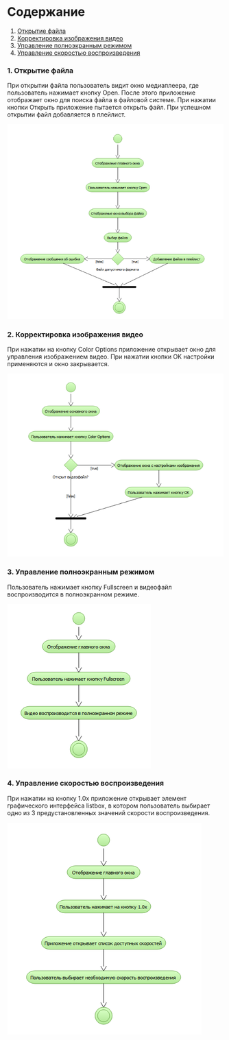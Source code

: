 # Содержание
1. [Открытие файла](#1)
2. [Корректировка изображения видео](#2)
3. [Управление полноэкранным режимом](#3)
4. [Управление скоростью воспроизведения](#4)

### 1. Открытие файла<a name="1"></a>
При открытии файла пользователь видит окно медиаплеера, где пользователь нажимает кнопку Open. После этого приложение отображает окно для поиска файла в файловой системе. При нажатии кнопки Открыть приложение пытается открыть файл. При успешном открытии файл добавляется в плейлист.

![Открытие файла](../Activity/activity_1.png)

### 2. Корректировка изображения видео<a name="2"></a>
При нажатии на кнопку Color Options приложение открывает окно для управления изображением видео. При нажатии кнопки OK настройки применяются и окно закрывается.

![Корректировка изображения видео](../Activity/activity_2.png)

### 3. Управление полноэкранным режимом<a name="3"></a>
Пользователь нажимает кнопку Fullscreen и видеофайл воспроизводится в полноэкранном режиме.

![Управление полноэкранным режимом](../Activity/activity_3.png)

### 4. Управление скоростью воспроизведения<a name="4"></a>
При нажатии на кнопку 1.0x приложение открывает элемент графического интерфейса listbox, в котором пользователь выбирает одно из 3 предустановленных значений скорости воспроизведения.

![Управление скоростью воспроизведения](../Activity/activity_4.png)